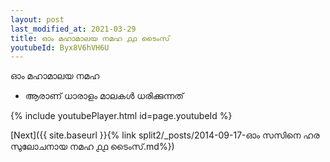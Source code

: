 ```yaml
---
layout: post
last_modified_at: 2021-03-29
title: ഓം മഹാമാലയ നമഹ ൧൧ ടൈംസ്
youtubeId: Byx8V6hVH6U
---
```

 
 
 ഓം മഹാമാലയ നമഹ 
 
 -  ആരാണ് ധാരാളം മാലകൾ ധരിക്കുന്നത് 
 
  
 
  
 
 
 
 
 
 


{% include youtubePlayer.html id=page.youtubeId %}
 
[Next]({{ site.baseurl }}{% link  split2/_posts/2014-09-17-ഓം സസിനെ ഹര സുലോചനായ നമഹ ൧൧ ടൈംസ്.md%})
 
